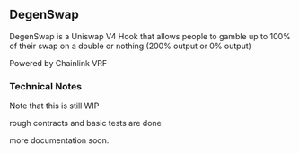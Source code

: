 ## DegenSwap

DegenSwap is a Uniswap V4 Hook that allows people to gamble up to 100% of their swap on a double or nothing (200% output or 0% output)

Powered by Chainlink VRF

### Technical Notes

Note that this is still WIP

rough contracts and basic tests are done

more documentation soon.